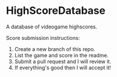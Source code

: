 # HighScoreDatabase
A database of videogame highscores.


Score submission instructions:
1. Create a new branch of this repo.
2. List the game and score in the readme.
3. Submit a pull request and I will review it.
4. If everything's good then I will accept it!
